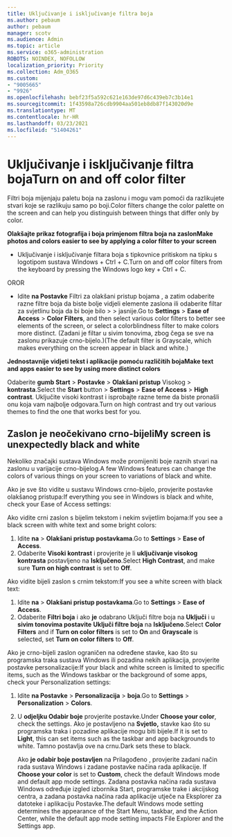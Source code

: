 ```yaml
---
title: Uključivanje i isključivanje filtra boja
ms.author: pebaum
author: pebaum
manager: scotv
ms.audience: Admin
ms.topic: article
ms.service: o365-administration
ROBOTS: NOINDEX, NOFOLLOW
localization_priority: Priority
ms.collection: Adm_O365
ms.custom:
- "9005665"
- "9926"
ms.openlocfilehash: bebf23f5a592c621e163de97d6c439eb7c3b14e1
ms.sourcegitcommit: 1f43598a726cdb9904aa501eb8db87f143020d9e
ms.translationtype: MT
ms.contentlocale: hr-HR
ms.lasthandoff: 03/23/2021
ms.locfileid: "51404261"
---
```

# <a name="turn-on-and-off-color-filter"></a><span data-ttu-id="5004b-102">Uključivanje i isključivanje filtra boja</span><span class="sxs-lookup"><span data-stu-id="5004b-102">Turn on and off color filter</span></span>

<span data-ttu-id="5004b-103">Filtri boja mijenjaju paletu boja na zaslonu i mogu vam pomoći da razlikujete stvari koje se razlikuju samo po boji.</span><span class="sxs-lookup"><span data-stu-id="5004b-103">Color filters change the color palette on the screen and can help you distinguish between things that differ only by color.</span></span>

<span data-ttu-id="5004b-104">**Olakšajte prikaz fotografija i boja primjenom filtra boja na zaslon**</span><span class="sxs-lookup"><span data-stu-id="5004b-104">**Make photos and colors easier to see by applying a color filter to your screen**</span></span>

- <span data-ttu-id="5004b-105">Uključivanje i isključivanje filtara boja s tipkovnice pritiskom na tipku s logotipom sustava Windows + Ctrl + C.</span><span class="sxs-lookup"><span data-stu-id="5004b-105">Turn on and off color filters from the keyboard by pressing the Windows logo key + Ctrl + C.</span></span> 

<span data-ttu-id="5004b-106">OR</span><span class="sxs-lookup"><span data-stu-id="5004b-106">OR</span></span>

- <span data-ttu-id="5004b-107">Idite **na Postavke** Filtri za olakšani pristup bojama , a zatim odaberite razne filtre boja da biste bolje vidjeli elemente zaslona ili odaberite filtar za svjetlinu boja da bi boje bilo  >    >  jasnije.</span><span class="sxs-lookup"><span data-stu-id="5004b-107">Go to **Settings** > **Ease of Access** > **Color Filters**, and then select various color filters to better see elements of the screen, or select a colorblindness filter to make colors more distinct.</span></span>  <span data-ttu-id="5004b-108">(Zadani je filtar u sivim tonovima, zbog čega se sve na zaslonu prikazuje crno-bijelo.)</span><span class="sxs-lookup"><span data-stu-id="5004b-108">(The default filter is Grayscale, which makes everything on the screen appear in black and white.)</span></span>

<span data-ttu-id="5004b-109">**Jednostavnije vidjeti tekst i aplikacije pomoću različitih boja**</span><span class="sxs-lookup"><span data-stu-id="5004b-109">**Make text and apps easier to see by using more distinct colors**</span></span>  

<span data-ttu-id="5004b-110">Odaberite **gumb Start** > **Postavke**  >  **Olakšani pristup** Visokog  >  **kontrasta**.</span><span class="sxs-lookup"><span data-stu-id="5004b-110">Select the **Start** button > **Settings** > **Ease of Access** > **High contrast**.</span></span> <span data-ttu-id="5004b-111">Uključite visoki kontrast i isprobajte razne teme da biste pronašli onu koja vam najbolje odgovara.</span><span class="sxs-lookup"><span data-stu-id="5004b-111">Turn on high contrast and try out various themes to find the one that works best for you.</span></span>

## <a name="my-screen-is-unexpectedly-black-and-white"></a><span data-ttu-id="5004b-112">Zaslon je neočekivano crno-bijeli</span><span class="sxs-lookup"><span data-stu-id="5004b-112">My screen is unexpectedly black and white</span></span>

<span data-ttu-id="5004b-113">Nekoliko značajki sustava Windows može promijeniti boje raznih stvari na zaslonu u varijacije crno-bijelog.</span><span class="sxs-lookup"><span data-stu-id="5004b-113">A few Windows features can change the colors of various things on your screen to variations of black and white.</span></span>

<span data-ttu-id="5004b-114">Ako je sve što vidite u sustavu Windows crno-bijelo, provjerite postavke olakšanog pristupa:</span><span class="sxs-lookup"><span data-stu-id="5004b-114">If everything you see in Windows is black and white, check your Ease of Access settings:</span></span>

<span data-ttu-id="5004b-115">Ako vidite crni zaslon s bijelim tekstom i nekim svijetlim bojama:</span><span class="sxs-lookup"><span data-stu-id="5004b-115">If you see a black screen with white text and some bright colors:</span></span>  

1. <span data-ttu-id="5004b-116">Idite **na**  >  **Olakšani pristup postavkama**.</span><span class="sxs-lookup"><span data-stu-id="5004b-116">Go to **Settings** > **Ease of Access**.</span></span>  
1. <span data-ttu-id="5004b-117">Odaberite **Visoki kontrast** i provjerite je li **uključivanje visokog kontrasta** postavljeno na **Isključeno**.</span><span class="sxs-lookup"><span data-stu-id="5004b-117">Select **High Contrast**, and make sure **Turn on high contrast** is set to **Off**.</span></span>

<span data-ttu-id="5004b-118">Ako vidite bijeli zaslon s crnim tekstom:</span><span class="sxs-lookup"><span data-stu-id="5004b-118">If you see a white screen with black text:</span></span>  

1. <span data-ttu-id="5004b-119">Idite **na**  >  **Olakšani pristup postavkama**.</span><span class="sxs-lookup"><span data-stu-id="5004b-119">Go to **Settings** > **Ease of Access**.</span></span>  
1. <span data-ttu-id="5004b-120">Odaberite **Filtri boja** i ako **je** odabrano Uključi filtre boja na **Uključi** i u **sivim tonovima postavite** **Uključi filtre boja** na **Isključeno**.</span><span class="sxs-lookup"><span data-stu-id="5004b-120">Select **Color Filters** and if **Turn on color filters** is set to **On** and **Grayscale** is selected, set **Turn on color filters** to **Off**.</span></span>

<span data-ttu-id="5004b-121">Ako je crno-bijeli zaslon ograničen na određene stavke, kao što su programska traka sustava Windows ili pozadina nekih aplikacija, provjerite postavke personalizacije:</span><span class="sxs-lookup"><span data-stu-id="5004b-121">If your black and white screen is limited to specific items, such as the Windows taskbar or the background of some apps, check your Personalization settings:</span></span>

1. <span data-ttu-id="5004b-122">Idite **na Postavke**  >  **Personalizacija**  >  **boja**.</span><span class="sxs-lookup"><span data-stu-id="5004b-122">Go to **Settings** > **Personalization** > **Colors**.</span></span>

1. <span data-ttu-id="5004b-123">U **odjeljku Odabir boje** provjerite postavke.</span><span class="sxs-lookup"><span data-stu-id="5004b-123">Under **Choose your color**, check the settings.</span></span> <span data-ttu-id="5004b-124">Ako je postavljeno na **Svjetlo,** stavke kao što su programska traka i pozadine aplikacije mogu biti bijele.</span><span class="sxs-lookup"><span data-stu-id="5004b-124">If it is set to **Light**, this can set items such as the taskbar and app backgrounds to white.</span></span> <span data-ttu-id="5004b-125">Tamno postavlja ove na crnu.</span><span class="sxs-lookup"><span data-stu-id="5004b-125">Dark sets these to black.</span></span>  

    <span data-ttu-id="5004b-126">Ako **je odabir boje postavljen** na Prilagođeno , provjerite zadani način rada sustava Windows i zadane postavke načina rada aplikacije. </span><span class="sxs-lookup"><span data-stu-id="5004b-126">If **Choose your color** is set to **Custom**, check the default Windows mode and default app mode settings.</span></span> <span data-ttu-id="5004b-127">Zadana postavka načina rada sustava Windows određuje izgled izbornika Start, programske trake i akcijskog centra, a zadana postavka načina rada aplikacije utječe na Eksplorer za datoteke i aplikaciju Postavke.</span><span class="sxs-lookup"><span data-stu-id="5004b-127">The default Windows mode setting determines the appearance of the Start Menu, taskbar, and the Action Center, while the default app mode setting impacts File Explorer and the Settings app.</span></span>

